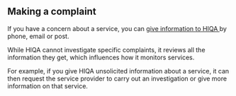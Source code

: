 ##  Making a complaint

If you have a concern about a service, you can [ give information to HIQA
](https://www.hiqa.ie/concern-about-services) by phone, email or post.

While HIQA cannot investigate specific complaints, it reviews all the
information they get, which influences how it monitors services.

For example, if you give HIQA unsolicited information about a service, it can
then request the service provider to carry out an investigation or give more
information on that service.
